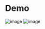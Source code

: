 # Demo
![image](https://github.com/Aditya-y9/WhyT/assets/122613756/8353d2b8-ad91-4b77-8797-d61884da74c8)
![image](https://github.com/Aditya-y9/WhyT/assets/122613756/2ba17a07-81e5-4c29-874b-e37868dbcb6e)
